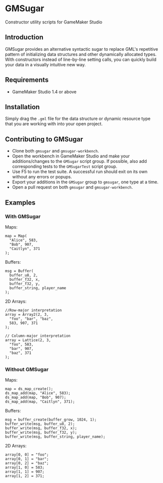# GMSugar

Constructor utility scripts for GameMaker Studio

## Introduction

GMSugar provides an alternative syntactic sugar to replace GML's repetitive pattern of initializing data structures and other dynamically allocated types. With constructors instead of line-by-line setting calls, you can quickly build your data in a visually intuitive new way.

## Requirements

- GameMaker Studio 1.4 or above

## Installation

Simply drag the ```.gml``` file for the data structure or dynamic resource type that you are working with into your open project.

## Contributing to GMSugar

- Clone both ```gmsugar``` and ```gmsugar-workbench```.
- Open the workbench in GameMaker Studio and make your additions/changes to the ```GMSugar``` script group. If possible, also add corresponding tests to the ```GMSugarTest``` script group.
- Use F5 to run the test suite. A successful run should exit on its own without any errors or popups.
- Export your additions in the ```GMSugar``` group to ```gmsugar```, one type at a time.
- Open a pull request on both ```gmsugar``` and ```gmsugar-workbench```.

## Examples

### With GMSugar

Maps:

```
map = Map(
  "Alice", 583,
  "Bob", 907,
  "Caitlyn", 371
);
```

Buffers:

```
msg = Buffer(
  buffer_u8, 2,
  buffer_f32, x,
  buffer_f32, y,
  buffer_string, player_name
);
```

2D Arrays:

```
//Row-major interpretation
array = Array2(2, 3,
  "foo", "bar", "baz",
  583, 907, 371
);
```

```
// Column-major interpretation
array = Lattice(2, 3,
  "foo", 583,
  "bar", 907,
  "baz", 371
);
```

### Without GMSugar

Maps:

```
map = ds_map_create();
ds_map_add(map, "Alice", 583);
ds_map_add(map, "Bob", 907);
ds_map_add(map, "Caitlyn", 371);
```


Buffers:

```
msg = buffer_create(buffer_grow, 1024, 1);
buffer_write(msg, buffer_u8, 2);
buffer_write(msg, buffer_f32, x);
buffer_write(msg, buffer_f32, y);
buffer_write(msg, buffer_string, player_name);
```

2D Arrays:

```
array[0, 0] = "foo";
array[0, 1] = "bar";
array[0, 2] = "baz";
array[1, 0] = 583;
array[1, 1] = 907;
array[1, 2] = 371;
```

